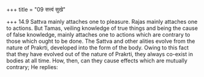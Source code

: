 +++
title = "09 सत्त्वं सुखे"

+++
14.9 Sattva mainly attaches one to pleasure. Rajas mainly attaches one
to actions. But Tamas, veiling knowledge of true things and being the
cause of false knowledge, mainly attaches one to actions which are
contrary to those which ought to be done. The Sattva and other alities
evolve from the nature of Prakrti, developed into the form of the body.
Owing to this fact that they have evolved out of the nature of Prakrti,
they always co-exist in bodies at all time. How, then, can they cause
effects which are mutually contrary; He replies:
